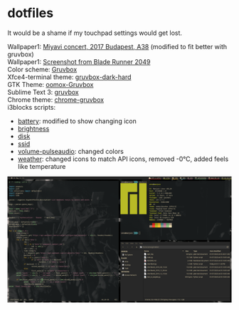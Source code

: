 # dotfiles

It would be a shame if my touchpad settings would get lost.

Wallpaper1: [Miyavi concert, 2017 Budapest, A38](https://www.a38.hu/storage/app/uploads/public/5ac/f7d/da3/5acf7dda30014966581964.jpg) (modified to fit better with gruvbox)  
Wallpaper1: [Screenshot from Blade Runner 2049](https://www.reddit.com/r/wallpapers/comments/b06prs/blade_runner_2049/)  
Color scheme: [Gruvbox](https://github.com/morhetz/gruvbox)  
Xfce4-terminal theme: [gruvbox-dark-hard](https://github.com/morhetz/gruvbox-contrib/blob/master/xfce4-terminal/gruvbox-dark-hard.theme)  
GTK Theme: [oomox-Gruvbox](https://github.com/enindu/dotfiles/tree/master/gruvbox/home/enindu/.themes/oomox-Gruvbox)  
Sublime Text 3: [gruvbox](https://github.com/Briles/gruvbox)  
Chrome theme: [chrome-gruvbox](https://github.com/bbrks/chrome-gruvbox)  
i3blocks scripts:
- [battery](https://github.com/Anachron/i3blocks/blob/master/blocks/battery): modified to show changing icon
- [brightness](https://github.com/Anachron/i3blocks/blob/master/blocks/brightness)
- [disk](https://github.com/vivien/i3blocks-contrib/tree/master/disk)
- [ssid](https://github.com/Anachron/i3blocks/blob/master/blocks/ssid)
- [volume-pulseaudio](https://github.com/vivien/i3blocks-contrib/tree/master/volume-pulseaudio): changed colors
- [weather](https://github.com/Anachron/i3blocks/blob/master/blocks/weather): changed icons to match API icons, removed -0℃, added feels like temperature

![alt text](https://raw.githubusercontent.com/annadorottya/dotfiles/master/screenshot.png "Screenshot")